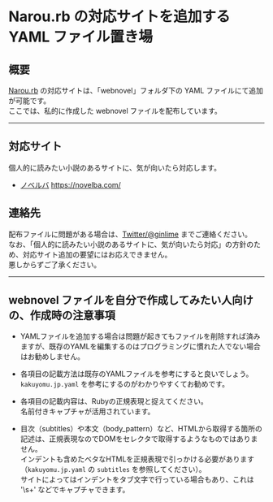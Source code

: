 # Narou.rb の対応サイトを追加する YAML ファイル置き場

## 概要

[Narou.rb](https://github.com/whiteleaf7/narou) の対応サイトは、「webnovel」フォルダ下の YAML ファイルにて追加が可能です。  
ここでは、私的に作成した webnovel ファイルを配布しています。

----

## 対応サイト
個人的に読みたい小説のあるサイトに、気が向いたら対応します。

- [ノベルバ](https://novelba.com/) https://novelba.com/

## 連絡先
配布ファイルに問題がある場合は、[Twitter/@ginlime](https://twitter.com/ginlime) までご連絡ください。  
なお、「個人的に読みたい小説のあるサイトに、気が向いたら対応」の方針のため、対応サイト追加の要望にはお応えできません。  
悪しからずご了承ください。

----

## webnovel ファイルを自分で作成してみたい人向けの、作成時の注意事項

- YAMLファイルを追加する場合は問題が起きてもファイルを削除すれば済みますが、既存のYAMLを編集するのはプログラミングに慣れた人でない場合はお勧めしません。

- 各項目の記載方法は既存のYAMLファイルを参考にすると良いでしょう。  
`kakuyomu.jp.yaml` を参考にするのがわかりやすくてお勧めです。

- 各項目の記載内容は、Rubyの正規表現と捉えてください。  
名前付きキャプチャが活用されています。

- 目次（subtitles）や本文（body_pattern）など、HTMLから取得する箇所の記述は、正規表現なのでDOMをセレクタで取得するようなものではありません。  
インデントも含めたベタなHTMLを正規表現で引っかける必要があります（`kakuyomu.jp.yaml` の `subtitles` を参照してください）。  
サイトによってはインデントをタブ文字で行っている場合もあり、これは '\s+' などでキャプチャできます。